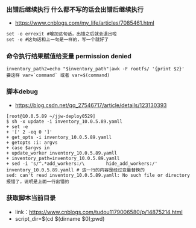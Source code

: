 ### 出错后继续执行 什么都不写的话会出错后继续执行
- https://www.cnblogs.com/my_life/articles/7085461.html
```cs
set -o errexit #增加这句话，出错之后就会退出啦
set -e #这句话和上一句是一样的，写一个就好了
```
### 命令执行结果赋值给变量 permission denied
```
inventory_path2=echo "$inventory_path"|awk -F rootfs/ '{print $2}'
要这样 var=`command` 或者 var=$(command)
```
### 脚本debug
- https://blog.csdn.net/qq_27546717/article/details/123130393
```
[root@10.0.5.89 ~/jjw-deploy0529]
$ sh -x update -i inventory_10.0.5.89.yamll
+ set -e
+ '[' 2 -eq 0 ']'
+ get_opts -i inventory_10.0.5.89.yamll
+ getopts :i: argvs
+ case $argvs in
+ update_worker inventory_10.0.5.89.yamll
+ inventory_path=inventory_10.0.5.89.yamll
+ sed -i 's/^.*add_workers:/\        hide_add_workers:/' inventory_10.0.5.89.yamll # 这一行的内容是经过变量替换的
sed: can't read inventory_10.0.5.89.yamll: No such file or directory 报错了，说明是上面一行出错的

```
### 获取脚本当前目录
- link：https://www.cnblogs.com/tudou1179006580/p/14875214.html
- script_dir=$(cd $(dirname $0);pwd)